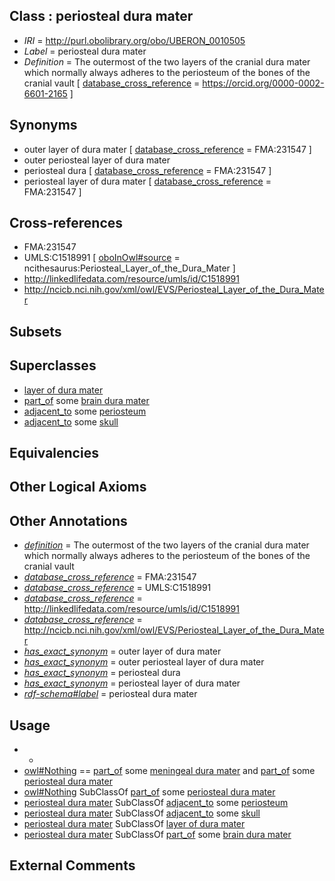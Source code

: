 
## Class : periosteal dura mater

 * *IRI* = http://purl.obolibrary.org/obo/UBERON_0010505
 * *Label* = periosteal dura mater
 * *Definition* = The outermost of the two layers of the cranial dura mater which normally always adheres to the periosteum of the bones of the cranial vault [ [database_cross_reference](../../ef/oboInOwl#hasDbXref.md) = https://orcid.org/0000-0002-6601-2165 ]

## Synonyms

 * outer layer of dura mater [ [database_cross_reference](../../ef/oboInOwl#hasDbXref.md) = FMA:231547 ]
 * outer periosteal layer of dura mater
 * periosteal dura [ [database_cross_reference](../../ef/oboInOwl#hasDbXref.md) = FMA:231547 ]
 * periosteal layer of dura mater [ [database_cross_reference](../../ef/oboInOwl#hasDbXref.md) = FMA:231547 ]

## Cross-references

 * FMA:231547
 * UMLS:C1518991 [ [oboInOwl#source](../../ce/oboInOwl#source.md) = ncithesaurus:Periosteal_Layer_of_the_Dura_Mater ]
 * http://linkedlifedata.com/resource/umls/id/C1518991
 * http://ncicb.nci.nih.gov/xml/owl/EVS/Periosteal_Layer_of_the_Dura_Mater

## Subsets


## Superclasses

 * [layer of dura mater](../../UBERON/07/UBERON_0010507.md)
 * [part_of](../../BFO/50/BFO_0000050.md) some [brain dura mater](../../UBERON/92/UBERON_0002092.md)
 * [adjacent_to](../../RO/20/RO_0002220.md) some [periosteum](../../UBERON/15/UBERON_0002515.md)
 * [adjacent_to](../../RO/20/RO_0002220.md) some [skull](../../UBERON/29/UBERON_0003129.md)

## Equivalencies


## Other Logical Axioms


## Other Annotations

 * *[definition](../../IAO/15/IAO_0000115.md)* = The outermost of the two layers of the cranial dura mater which normally always adheres to the periosteum of the bones of the cranial vault
 * *[database_cross_reference](../../ef/oboInOwl#hasDbXref.md)* = FMA:231547
 * *[database_cross_reference](../../ef/oboInOwl#hasDbXref.md)* = UMLS:C1518991
 * *[database_cross_reference](../../ef/oboInOwl#hasDbXref.md)* = http://linkedlifedata.com/resource/umls/id/C1518991
 * *[database_cross_reference](../../ef/oboInOwl#hasDbXref.md)* = http://ncicb.nci.nih.gov/xml/owl/EVS/Periosteal_Layer_of_the_Dura_Mater
 * *[has_exact_synonym](../../ym/oboInOwl#hasExactSynonym.md)* = outer layer of dura mater
 * *[has_exact_synonym](../../ym/oboInOwl#hasExactSynonym.md)* = outer periosteal layer of dura mater
 * *[has_exact_synonym](../../ym/oboInOwl#hasExactSynonym.md)* = periosteal dura
 * *[has_exact_synonym](../../ym/oboInOwl#hasExactSynonym.md)* = periosteal layer of dura mater
 * *[rdf-schema#label](../../el/rdf-schema#label.md)* = periosteal dura mater

## Usage

 * -
 * [owl#Nothing](../../ng/owl#Nothing.md) == [part_of](../../BFO/50/BFO_0000050.md) some [meningeal dura mater](../../UBERON/06/UBERON_0010506.md) and [part_of](../../BFO/50/BFO_0000050.md) some [periosteal dura mater](../../UBERON/05/UBERON_0010505.md)
 * [owl#Nothing](../../ng/owl#Nothing.md) SubClassOf [part_of](../../BFO/50/BFO_0000050.md) some [periosteal dura mater](../../UBERON/05/UBERON_0010505.md)
 * [periosteal dura mater](../../UBERON/05/UBERON_0010505.md) SubClassOf [adjacent_to](../../RO/20/RO_0002220.md) some [periosteum](../../UBERON/15/UBERON_0002515.md)
 * [periosteal dura mater](../../UBERON/05/UBERON_0010505.md) SubClassOf [adjacent_to](../../RO/20/RO_0002220.md) some [skull](../../UBERON/29/UBERON_0003129.md)
 * [periosteal dura mater](../../UBERON/05/UBERON_0010505.md) SubClassOf [layer of dura mater](../../UBERON/07/UBERON_0010507.md)
 * [periosteal dura mater](../../UBERON/05/UBERON_0010505.md) SubClassOf [part_of](../../BFO/50/BFO_0000050.md) some [brain dura mater](../../UBERON/92/UBERON_0002092.md)

## External Comments


